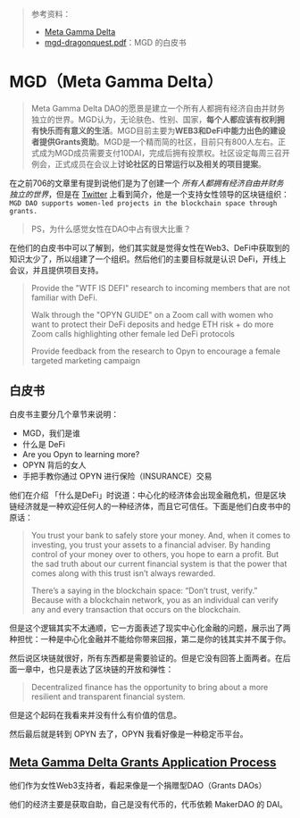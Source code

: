 > 参考资料：
>
> - [Meta Gamma Delta](https://metagammadelta.com/)
> - [mgd-dragonquest.pdf](https://metagammadelta.files.wordpress.com/2020/05/mgd-dragonquest.pdf)：MGD 的白皮书

# MGD（Meta Gamma Delta）

> Meta Gamma Delta DAO的愿景是建立一个所有人都拥有经济自由并财务独立的世界。MGD认为，无论肤色、性别、国家，**每个人都应该有权利拥有快乐而有意义的生活**。MGD目前主要为**WEB3和DeFi中能力出色的建设者提供Grants资助**。MGD是一个精而简的社区，目前只有800人左右。正式成为MGD成员需要支付10DAI，完成后拥有投票权。社区设定每周三召开例会，正式成员在会议上**讨论社区的日常运行以及相关的项目提案**。

在之前706的文章里有提到说他们是为了创建一个 *所有人都拥有经济自由并财务独立的世界*，但是在 [Twitter](https://twitter.com/metagammadelta) 上看到简介，他是一个支持女性领导的区块链组织：`MGD DAO supports women-led projects in the blockchain space through grants.`  

> PS，为什么感觉女性在DAO中占有很大比重？

在他们的白皮书中可以了解到，他们其实就是觉得女性在Web3、DeFi中获取到的知识太少了，所以组建了一个组织。然后他们的主要目标就是认识 DeFi，开线上会议，并且提供项目支持。

> Provide the "WTF IS DEFI" research to incoming members that are not familiar with DeFi.
>
> Walk through the "OPYN GUIDE" on a Zoom call with women who want to protect their DeFi deposits and hedge ETH risk + do more Zoom calls highlighting other female led DeFi protocols
>
> Provide feedback from the research to Opyn to encourage a female targeted marketing campaign

## 白皮书

白皮书主要分几个章节来说明：

- MGD，我们是谁
- 什么是 DeFi
- Are you Opyn to learning more?
- OPYN 背后的女人
- 手把手教你通过 OPYN 进行保险（INSURANCE）交易



他们在介绍 「什么是DeFi」时说道：中心化的经济体会出现金融危机，但是区块链经济就是一种欢迎任何人的一种经济体，而且它可信任。下面是他们白皮书中的原话：

> You trust your bank to safely store your money. And, when it comes to investing, you trust your assets to a financial adviser. By handing control of your money over to others, you hope to earn a profit. But the sad truth about our current financial system is that the power that comes along with this trust isn’t always rewarded. 
>
> There’s a saying in the blockchain space: “Don’t trust, verify.” Because with a blockchain network, you as an individual can verify any and every transaction that occurs on the blockchain.

但是这个逻辑其实不太通顺，它一方面表述了现实中心化金融的问题，展示出了两种担忧：一种是中心化金融并不能给你带来回报，第二是你的钱其实并不属于你。

然后说区块链就很好，所有东西都是需要验证的。但是它没有回答上面两者。在后面一章中，也只是表达了区块链的开放和弹性：

> Decentralized finance has the opportunity to bring about a more resilient and transparent financial system. 

但是这个起码在我看来并没有什么有价值的信息。

然后最后就是转到 OPYN 去了，OPYN 我看好像是一种稳定币平台。



## [Meta Gamma Delta Grants Application Process](https://forum.daohaus.club/t/guide-meta-gamma-delta-grants-application-process/10626)

他们作为女性Web3支持者，看起来像是一个捐赠型DAO（Grants DAOs）

他们的经济主要是获取自助，自己是没有代币的，代币依赖 MakerDAO 的 DAI。